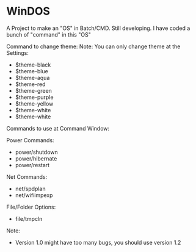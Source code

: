 # WinDOS
A Project to make an "OS" in Batch/CMD. Still developing. 
I have coded a bunch of "command" in this "OS"

Command to change theme:
Note: You can only change theme at the Settings:

- $theme-black
- $theme-blue 
- $theme-aqua
- $theme-red
- $theme-green
- $theme-purple
- $theme-yellow
- $theme-white
- $theme-white

Commands to use at Command Window:

Power Commands:
- power/shutdown
- power/hibernate
- power/restart 

Net Commands:
- net/spdplan
- net/wifiimpexp

File/Folder Options:
- file/tmpcln

Note:
- Version 1.0 might have too many bugs, you should use version 1.2

